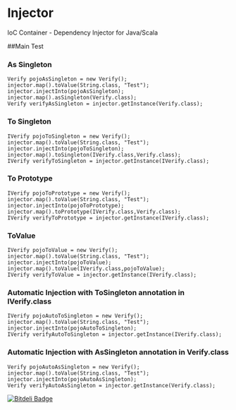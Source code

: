 Injector
========

IoC Container - Dependency Injector for Java/Scala

##Main Test
       
### As Singleton
```
Verify pojoAsSingleton = new Verify();
injector.map().toValue(String.class, "Test");
injector.injectInto(pojoAsSingleton);
injector.map().asSingleton(Verify.class);
Verify verifyAsSingleton = injector.getInstance(Verify.class);
```

### To Singleton
```
IVerify pojoToSingleton = new Verify();
injector.map().toValue(String.class, "Test");
injector.injectInto(pojoToSingleton);
injector.map().toSingleton(IVerify.class,Verify.class);
IVerify verifyToSingleton = injector.getInstance(IVerify.class);
```

### To Prototype
```
IVerify pojoToPrototype = new Verify();
injector.map().toValue(String.class, "Test");
injector.injectInto(pojoToPrototype);
injector.map().toPrototype(IVerify.class,Verify.class);
IVerify verifyToPrototype = injector.getInstance(IVerify.class);
```

### ToValue
```
IVerify pojoToValue = new Verify();
injector.map().toValue(String.class, "Test");
injector.injectInto(pojoToValue);
injector.map().toValue(IVerify.class,pojoToValue);
IVerify verifyToValue = injector.getInstance(IVerify.class);
```

### Automatic Injection with ToSingleton annotation in IVerify.class
```
IVerify pojoAutoToSingleton = new Verify();
injector.map().toValue(String.class, "Test");
injector.injectInto(pojoAutoToSingleton);
IVerify verifyAutoToSingleton = injector.getInstance(IVerify.class);
```

### Automatic Injection with AsSingleton annotation in Verify.class
```
Verify pojoAutoAsSingleton = new Verify();
injector.map().toValue(String.class, "Test");
injector.injectInto(pojoAutoAsSingleton);
Verify verifyAutoAsSingleton = injector.getInstance(Verify.class);
```



[![Bitdeli Badge](https://d2weczhvl823v0.cloudfront.net/vicboma1/injector/trend.png)](https://bitdeli.com/free "Bitdeli Badge")

